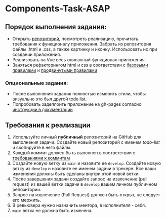 # Components-Task-ASAP

## Порядок выполнения задания:
- Открыть [репозиторий](https://github.com/rolling-scopes-school/clean-code-s1e1), посмотреть реализацию, прочитать требования к функционалу приложения. Забрать из репозитория файлы .html и .css, а также картинку и иконку. Использовать их при создании приложения.
- Реализовать на Vue весь описанный функционал приложения.
- Заняться рефакторингом html и css в соответствии с [базовыми правилами](https://github.com/rolling-scopes-school/tasks/blob/master/stage1/modules/clean-code/materials/html-and-css.md) и [продвинутыми правилами](https://github.com/rolling-scopes-school/tasks/blob/master/stage1/modules/clean-code/materials/html-and-css-extended.md)

### Опциональные задания: 
- После выполнения задания полностью изменить стили, чтобы визуально это был другой todo list.
- Попробовать задеплоить приложение на gh-pages согласно [инструкции в документации](https://cli.vuejs.org/ru/guide/deployment.html#github-pages)

## Требования к реализации

1. Используйте личный **публичный** репозиторий на GitHub для выполнения задачи. Создайте новый репозиторий с именем *todo-list* и скопируйте в него файлы. 
2. Каждый коммит должен быть выполнен в соответствии с [требованиями к коммитам](https://github.com/Maiev93/commits-requirements/tree/main)
3. Создайте новую ветку из `main` и назовите ее `develop`. Создайте новую ветку из `develop` и назовите ее именем задачи в трекере. Все ваши изменения должны быть сделаны внутри этой новой ветки.
4. После завершения задачи создайте запрос на извлечение (pull request) из вашей ветки задачи в `develop` вашем личном публичном репозитории.
5. Запрос на извлечение (Pull Request) должен быть открыт, не следует его мержить. 
6. В ревьювера нужно назначить ментора, в исполнителя - себя.
7. `main` ветка не должна быть изменена.

